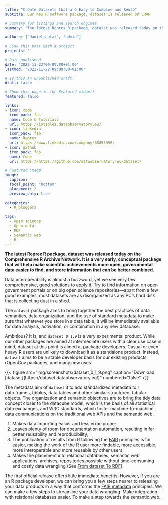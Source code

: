 ```yaml
---
title: "Create Datasets that are Easy to Combine and Reuse"
subtitle: Our new R software package, dataset is released on CRAN

# Summary for listings and search engines
summary: "The latest Reprex R package, dataset was released today on the Comprehensive R Archive Network. It is a very early, conceptual package that will help make scientific achievements more open, governmental data easier to find, and store information that can be better combined."

authors: ["daniel_antal", "admin"]
 
# Link this post with a project
projects: ''

# Date published
date: "2022-11-22T09:09:00+01:00"
lastmod: "2022-11-22T09:09:00+01:00"

# Is this an unpublished draft?
draft: false

# Show this page in the Featured widget?
featured: false

links:
- icon: code
  icon_pack: fas
  name: Code & Tutorials
  url: https://iotables.dataobservatory.eu/
- icon: linkedin
  icon_pack: fab
  name: Reprex
  url: https://www.linkedin.com/company/68855596/
- icon: github
  icon_pack: fab
  name: Code
  url: https://https://github.com/dataobservatory-eu/dataset/

# Featured image
image:
  caption: ''
  focal_point: "bottom"
  placement: 2
  preview_only: true
  
categories: 
  - R_bloggers

tags:
  - Open science
  - Open data
  - RDF
  - Semantic web
  - R
---
```


**The latest Reprex R package, dataset was released today on the Comprehensive R Archive Network. It is a very early, conceptual package that will help make scientific achievements more open, governmental data easier to find, and store information that can be better combined.**

Data interoperability is almost a buzzword, yet we see very few comprehensive, good solutions to apply it.  Try to find information on open government portals or on big open science repositories—apart from a few good examples, most datasets are as disorganized as any PC’s hard disk that is collecting dust in a shed. 

The `dataset` package aims to bring together the best practices of data semantics, data organization, and the use of standard metadata to make sure that whatever you store in a data table, it will be immediately available for data analysis, activation, or combination in any new database.

Ambitious? It is, and `dataset 0.1.9` is a very experimental product. While our other packages are aimed at intermediate users with a clear use case in mind, dataset at this point is aimed at package developers. Casual or even heavy R users are unlikely to download it as a standalone product. Instead, `dataset` aims to be a stable developer basis for our existing products, rOpenGov packages, and many new uses.

<td style="text-align: center;">{{< figure src="img/screenshots/dataset_0_1_9.png" caption="Download [dataset](https://dataset.dataobservatory.eu/)" numbered="false" >}}</td>

The metadata aim of `dataset` it to add standardized metadata to r data.frames, tibbles, data.tables and other similar structured, tabular objects.  The organization and semantic objectives are to bring the tidy data concept closer to the datacube model, which is the basis of all statistical data exchanges, and W3C standards, which foster machine-to-machine data communications on the traditional web APIs and the semantic web.

1. Makes data importing easier and less error-prone; 
2. Leaves plenty of room for documentation automation, resulting in far better reusability and reproducibility; 
3. The publication of results from R following the [FAIR](https://www.go-fair.org/fair-principles/) principles is far easier, making the work of the R user more findable, more accessible, more interoperable and more reusable by other users;
4. Makes the placement into relational databases, semantic web applications, archives, repositories possible without time-consuming and costly data wrangling (See [From dataset To RDF](https://dataset.dataobservatory.eu/articles/RDF.html)).


The first official release offers little immediate benefits. However, if you are an R package developer, we can bring you a few steps nearer to releasing your data products in a way that conforms the [FAIR metadata](https://www.go-fair.org/fair-principles/) principles.  We can make a few steps to streamline your data wrangling.  Make integration with relational databases easier. To make a step towards the semantic web.
